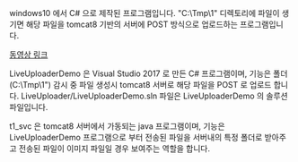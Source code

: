 windows10 에서 C# 으로 제작된 프로그램입니다.
"C:\Tmp\1" 디렉토리에 파일이 생기면 해당 파일을 tomcat8 기반의 서버에 POST 방식으로 업로드하는 프로그램입니다.

<a href="https://drive.google.com/file/d/1dQJKXW7qta3OPSG76dNijrJ_WjDz_3za/view?usp=drive_link" target="_blank">동영상 링크</a>

LiveUploaderDemo 은 Visual Studio 2017 로 만든 C# 프로그램이며, 
기능은 폴더(C:\Tmp\1") 감시 중 파일 생성시 tomcat8 서버로 해당 파일을 POST 로 업로드 합니다.
LiveUploader/LiveUploaderDemo.sln 파일은 LiveUploaderDemo 의 솔루션 파일입니다. 

t1_svc 은 tomcat8 서버에서 가동되는 java 프로그램이며, 기능은 LiveUploaderDemo 프로그램으로 부터 전송된 파일을 서버내의 특정 폴더로 받아주고
전송된 파일이 이미지 파일일 경우 보여주는 역할을 합니다. 
